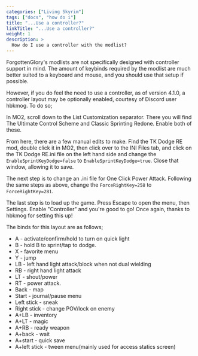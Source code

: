 ```yaml
---
categories: ["Living Skyrim"]
tags: ["docs", "how do i"] 
title: "...Use a controller?"
linkTitle: "...Use a controller?"
weight: 1
description: >
  How do I use a controller with the modlist?
---
```


ForgottenGlory's modlists are not specifically designed with controller support in mind. The amount of keybinds required by the modlist are much better suited to a keyboard and mouse, and you should use that setup if possible. 

However, if you do feel the need to use a controller, as of version 4.1.0, a controller layout may be optionally enabled, courtesy of Discord user hbkmog. To do so;

In MO2, scroll down to the List Customization separator. There you will find The Ultimate Control Scheme and Classic Sprinting Redone. Enable both of these.

From here, there are a few manual edits to make. Find the TK Dodge RE mod, double click it in MO2, then click over to the INI Files tab, and click on the TK Dodge RE.ini file on the left hand side and change the `EnableSprintKeyDodge=false` to `EnableSprintKeyDodge=true`. Close that window, allowing it to save.

The next step is to change an .ini file for One Click Power Attack. Following the same steps as above, change the `ForceRightKey=258` to `ForceRightKey=281`.

The last step is to load up the game. Press Escape to open the menu, then Settings. Enable "Controller" and you're good to go! Once again, thanks to hbkmog for setting this up!

The binds for this layout are as follows;
- A - activate/confirm/hold to turn on quick light
- B - hold B to sprint/tap to dodge.
- X - favorite menu
- Y - jump
- LB - left hand light attack/block when not dual wielding
- RB - right hand light attack
- LT - shout/power
- RT - power attack.
- Back - map
- Start - journal/pause menu
- Left stick - sneak
- Right stick - change POV/lock on enemy
- A+LB - inventory
- A+LT - magic
- A+RB - ready weapon
- A+back - wait
- A+start - quick save
- A+left stick - tween menu(mainly used for access statics screen)
